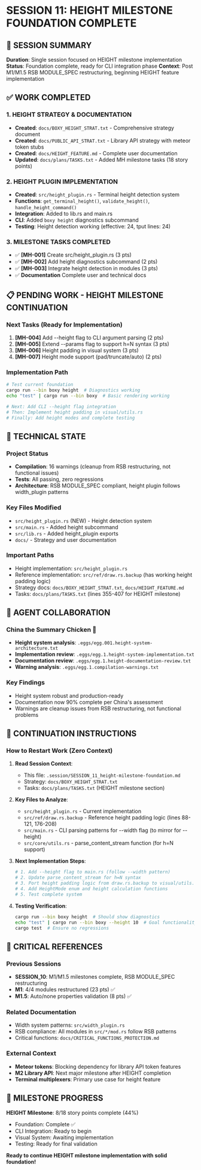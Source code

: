 # SESSION 11: HEIGHT MILESTONE FOUNDATION COMPLETE

## 🎯 SESSION SUMMARY
**Duration**: Single session focused on HEIGHT milestone implementation
**Status**: Foundation complete, ready for CLI integration phase
**Context**: Post M1/M1.5 RSB MODULE_SPEC restructuring, beginning HEIGHT feature implementation

## ✅ WORK COMPLETED

### 1. HEIGHT STRATEGY & DOCUMENTATION
- **Created**: `docs/BOXY_HEIGHT_STRAT.txt` - Comprehensive strategy document
- **Created**: `docs/PUBLIC_API_STRAT.txt` - Library API strategy with meteor token stubs
- **Created**: `docs/HEIGHT_FEATURE.md` - Complete user documentation
- **Updated**: `docs/plans/TASKS.txt` - Added MH milestone tasks (18 story points)

### 2. HEIGHT PLUGIN IMPLEMENTATION
- **Created**: `src/height_plugin.rs` - Terminal height detection system
- **Functions**: `get_terminal_height()`, `validate_height()`, `handle_height_command()`
- **Integration**: Added to lib.rs and main.rs
- **CLI**: Added `boxy height` diagnostics subcommand
- **Testing**: Height detection working (effective: 24, tput lines: 24)

### 3. MILESTONE TASKS COMPLETED
- ✅ **[MH-001]** Create src/height_plugin.rs (3 pts)
- ✅ **[MH-002]** Add height diagnostics subcommand (2 pts)
- ✅ **[MH-003]** Integrate height detection in modules (3 pts)
- ✅ **Documentation** Complete user and technical docs

## 📋 PENDING WORK - HEIGHT MILESTONE CONTINUATION

### Next Tasks (Ready for Implementation)
1. **[MH-004]** Add --height flag to CLI argument parsing (2 pts)
2. **[MH-005]** Extend --params flag to support h=N syntax (3 pts)
3. **[MH-006]** Height padding in visual system (3 pts)
4. **[MH-007]** Height mode support (pad/truncate/auto) (2 pts)

### Implementation Path
```bash
# Test current foundation
cargo run --bin boxy height  # Diagnostics working
echo "test" | cargo run --bin boxy  # Basic rendering working

# Next: Add CLI --height flag integration
# Then: Implement height padding in visual/utils.rs
# Finally: Add height modes and complete testing
```

## 🔧 TECHNICAL STATE

### Project Status
- **Compilation**: 16 warnings (cleanup from RSB restructuring, not functional issues)
- **Tests**: All passing, zero regressions
- **Architecture**: RSB MODULE_SPEC compliant, height plugin follows width_plugin patterns

### Key Files Modified
- `src/height_plugin.rs` (NEW) - Height detection system
- `src/main.rs` - Added height subcommand
- `src/lib.rs` - Added height_plugin exports
- `docs/` - Strategy and user documentation

### Important Paths
- Height implementation: `src/height_plugin.rs`
- Reference implementation: `src/ref/draw.rs.backup` (has working height padding logic)
- Strategy docs: `docs/BOXY_HEIGHT_STRAT.txt`, `docs/HEIGHT_FEATURE.md`
- Tasks: `docs/plans/TASKS.txt` (lines 355-407 for HEIGHT milestone)

## 🤖 AGENT COLLABORATION

### China the Summary Chicken 🐔
- **Height system analysis**: `.eggs/egg.001.height-system-architecture.txt`
- **Implementation review**: `.eggs/egg.1.height-system-implementation.txt`
- **Documentation review**: `.eggs/egg.1.height-documentation-review.txt`
- **Warning analysis**: `.eggs/egg.1.compilation-warnings.txt`

### Key Findings
- Height system robust and production-ready
- Documentation now 90% complete per China's assessment
- Warnings are cleanup issues from RSB restructuring, not functional problems

## 🎯 CONTINUATION INSTRUCTIONS

### How to Restart Work (Zero Context)
1. **Read Session Context**:
   - This file: `.session/SESSION_11_height-milestone-foundation.md`
   - Strategy: `docs/BOXY_HEIGHT_STRAT.txt`
   - Tasks: `docs/plans/TASKS.txt` (HEIGHT milestone section)

2. **Key Files to Analyze**:
   - `src/height_plugin.rs` - Current implementation
   - `src/ref/draw.rs.backup` - Reference height padding logic (lines 88-121, 176-208)
   - `src/main.rs` - CLI parsing patterns for --width flag (to mirror for --height)
   - `src/core/utils.rs` - parse_content_stream function (for h=N support)

3. **Next Implementation Steps**:
   ```bash
   # 1. Add --height flag to main.rs (follow --width pattern)
   # 2. Update parse_content_stream for h=N syntax
   # 3. Port height padding logic from draw.rs.backup to visual/utils.rs
   # 4. Add HeightMode enum and height calculation functions
   # 5. Test complete system
   ```

4. **Testing Verification**:
   ```bash
   cargo run --bin boxy height  # Should show diagnostics
   echo "test" | cargo run --bin boxy --height 10  # Goal functionality
   cargo test  # Ensure no regressions
   ```

## 🔗 CRITICAL REFERENCES

### Previous Sessions
- **SESSION_10**: M1/M1.5 milestones complete, RSB MODULE_SPEC restructuring
- **M1**: 4/4 modules restructured (23 pts) ✅
- **M1.5**: Auto/none properties validation (8 pts) ✅

### Related Documentation
- Width system patterns: `src/width_plugin.rs`
- RSB compliance: All modules in `src/*/mod.rs` follow RSB patterns
- Critical functions: `docs/CRITICAL_FUNCTIONS_PROTECTION.md`

### External Context
- **Meteor tokens**: Blocking dependency for library API token features
- **M2 Library API**: Next major milestone after HEIGHT completion
- **Terminal multiplexers**: Primary use case for height feature

## 🎊 MILESTONE PROGRESS
**HEIGHT Milestone**: 8/18 story points complete (44%)
- Foundation: Complete ✅
- CLI Integration: Ready to begin
- Visual System: Awaiting implementation
- Testing: Ready for final validation

**Ready to continue HEIGHT milestone implementation with solid foundation!**
